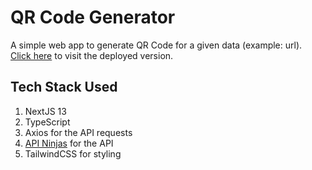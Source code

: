 # QR Code Generator

A simple web app to generate QR Code for a given data (example: url).  
[Click here](https://next-qrify.vercel.app/) to visit the deployed version.

## Tech Stack Used

1. NextJS 13
1. TypeScript
1. Axios for the API requests
1. [API Ninjas](https://api-ninjas.com/) for the API
1. TailwindCSS for styling

